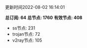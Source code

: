 更新时间2022-08-02 16:14:01

**总订阅: 64**
**总节点: 1760**
**有效节点: 408**
- ss节点: 231
- trojan节点: 72
- v2ray节点: 105
